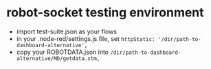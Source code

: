 # robot-socket testing environment


- import test-suite.json as your flows
- in your .node-red/settings.js file, set `httpStatic: '/dir/path-to-dashboard-alternative',`
- copy your ROBOTDATA.json into `/dir/path-to-dashboard-alternative/MD/getdata.stm,`
